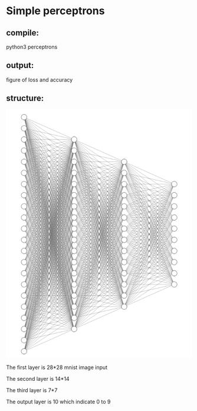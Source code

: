 # Simple perceptrons
## compile:
python3 perceptrons
## output:
figure of loss and accuracy
## structure:
![Teaser image](./NN.png)

The first layer is 28*28 mnist image input

The second layer is 14*14 

The third layer is 7*7

The output layer is 10 which indicate 0 to 9
